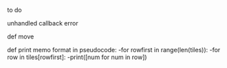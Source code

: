 
to do

unhandled callback error

def move

def print memo
format in pseudocode:
-for rowfirst in range(len(tiles)):
 -for row in tiles[rowfirst]:
  -print([num for num in row])
    
